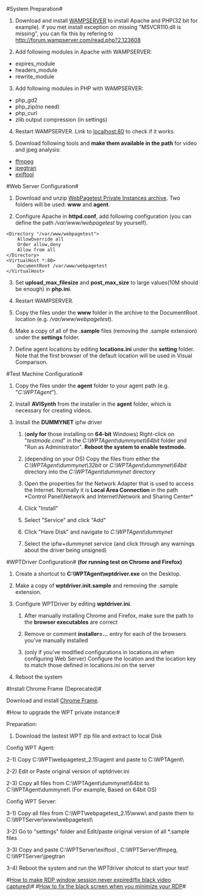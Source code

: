 #System Preparation#

1) Download and install [WAMPSERVER][1] to install Apache and PHP(32 bit for example). if you met install exception on missing "MSVCR110.dll is missing", you can fix this by refering to http://forum.wampserver.com/read.php?2,123608

2) Add following modules in Apache with WAMPSERVER:  

 - expires_module
 - headers_module
 - rewrite_module

3) Add following modules in PHP with WAMPSERVER:  

 - php_gd2
 - php_zip(no need)
 - php_curl
 - zlib output compression (in settings)

4) Restart WAMPSERVER. Link to [localhost:80][2] to check if it works.

5) Download following tools and **make them available in the path** for video and jpeg analysis:  

 - [ffmpeg][3]
 - [jpegtran][4]
 - [exiftool][5]


#Web Server Configuration#

 1) Download and unzip [WebPagetest Private Instances archive][6]. Two
    folders will be used: **www** and **agent**.

 2) Configure Apache in **httpd.conf**, add following configuration (you can define the path */var/www/webpagetest* by yourself).

```
<Directory "/var/www/webpagetest">  
    AllowOverride all
    Order allow,deny
    Allow from all 
</Directory>
<VirtualHost *:80>
    DocumentRoot /var/www/webpagetest 
</VirtualHost>
```
3) Set **upload_max_filesize** and **post_max_size** to large values(10M should be enough) in **php.ini**. 
  
4) Restart WAMPSERVER.

5) Copy the files under the **www** folder in the archive to the DocumentRoot location (e.g. */var/www/webpagetest*).

6) Make a copy of all of the **.sample** files (removing the .sample extension) under the **settings** folder.

7) Define agent locations by editing **locations.ini** under the **setting** folder. Note that the first browser of the default location will be used in Visual Comparison.


#Test Machine Configuration#

1) Copy the files under the **agent** folder to your agent path (e.g. "*C:\WPTAgent*").

2) Install **AVISynth** from the installer in the **agent** folder, which is necessary for creating videos.

3) Install the **DUMMYNET** ipfw driver  

   1. (**only for** those installing on **64-bit** Windows) Right-click on "*testmode.cmd*" in the *C:\WPTAgent\dummynet\64bit* folder and "Run as Administrator". **Reboot the system to enable testmode.**  

   2. (depending on your OS) Copy the files from either the *C:\WPTAgent\dummynet\32bit* or *C:\WPTAgent\dummynet\64bit* directory into the *C:\WPTAgent\dummynet* directory

   3. Open the properties for the Network Adapter that is used to access the Internet. Normally it is **Local Area Connection** in the path *Control Panel\Network and Internet\Network and Sharing Center\*

   4. Click "Install"

   5. Select "Service" and click "Add"

   6. Click "Have Disk" and navigate to *C:\WPTAgent\dummynet*

   7. Select the ipfw+dummynet service (and click through any warnings about the driver being unsigned)


#WPTDriver Configuration#
**(for running test on Chrome and Firefox)**

1) Create a shortcut to **C:\WPTAgent\wptdriver.exe** on the Desktop.

2) Make a copy of **wptdriver.init.sample** and removing the .sample extension.

3) Configure WPTDriver by editing **wptdriver.ini**.

   1. After manually installing Chrome and Firefox, make sure the path to the **browser executables** are correct

   2. Remove or comment **installer=...** entry for each of the browsers you've manually installed

   3. (only if you've modified configurations in locations.ini when configuring Web Server) Configure the location and the location key to match those defined in locations.ini on the server

4) Reboot the system


#Install Chrome Frame (Deprecated)#

Download and install [Chrome Frame][7]. 


#How to upgrade the WPT private instance:#

Preparation: 

1) Download the lastest WPT zip file and extract to local Disk 

Config WPT Agent: 

2-1) Copy C:\WPT\webpagetest_2.15\agent and paste to C:\WPTAgent\ 

2-2) Edit or Paste original version of wptdriver.ini 

2-3) Copy all files from C:\WPTAgent\dummynet\64bit to C:\WPTAgent\dummynet\ (For example, Based on 64bit OS) 

Config WPT Server: 

3-1) Copy all files from C:\WPT\webpagetest_2.15\www\ and paste them to C:\WPTServer\www\webpagetest\ 

3-2) Go to "settings" folder and Edit/paste original version of all *.sample files 

3-3) Copy and paste C:\WPTServer\exiftool , C:\WPTServer\ffmpeg, C:\WPTServer\jpegtran 

3-4) Reboot the system and run the WPTdriver shotcut to start your test! 


#[How to make RDP window session never expired(fix black video captured)][8]#
#[How to fix the black screen when you minimize your RDP][9]#

  [1]: http://www.wampserver.com/en/
  [2]: http://localhost:80
  [3]: http://www.ffmpeg.org/download.html
  [4]: http://jpegclub.org/jpegtran/
  [5]: http://www.sno.phy.queensu.ca/~phil/exiftool/
  [6]: https://sites.google.com/a/webpagetest.org/docs/private-instances/releases
  [7]: http://www.google.com/chromeframe/eula.html?prefersystemlevel=true
  [8]: http://technet.microsoft.com/en-us/library/cc754272.aspx
  [9]: http://serverfault.com/questions/48650/remote-desktop-session-black-after-minimize
